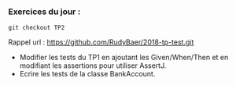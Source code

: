 ###  Exercices du jour :
```
git checkout TP2
```

Rappel url :
https://github.com/RudyBaer/2018-tp-test.git

- Modifier les tests du TP1 en ajoutant les Given/When/Then et en modifiant les assertions pour utiliser AssertJ.
- Ecrire les tests de la classe BankAccount.
